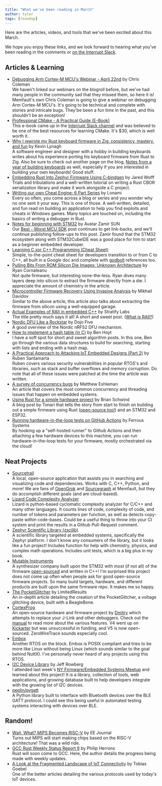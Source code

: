 ```yaml
---
title: "What we've been reading in March"
author: tyler
tags: [roundup]
---
```


<!-- excerpt start -->

Here are the articles, videos, and tools that we've been excited about this
March.

<!-- excerpt end -->

We hope you enjoy these links, and we look forward to hearing what you've been
reading in the comments or [on the Interrupt Slack](https://interrupt-slack.herokuapp.com/).

## Articles & Learning

- [Debugging Arm Cortex-M MCU's Webinar - April 22nd](https://hubs.la/H0Kj2gn0) by Chris Coleman<br>
  We haven't linked our webinars on the blogroll before, but we've had many people in the community sad that they missed them, so here it is! Memfault's own Chris Coleman is going to give a webinar on debugging Arm Cortex-M MCU's. It's going to be technical and complete with stories and intricate bugs. They'be been a fun time in the past, and this shouldn't be an exception!
- [Professional CMake - A Practical Guide (E-Book)](https://crascit.com/professional-cmake/)<br>
  This e-book came up in the [Interrupt Slack channel](https://interrupt-slack.herokuapp.com/) and was believed to be one of the best resources for learning CMake. It's $30, which is well worth it.
- [Why I rewrote my Rust keyboard firmware in Zig: consistency, mastery, and fun](https://kevinlynagh.com/rust-zig/) by Kevin Lynagh<br>
  A software engineer and designer with a hobby in building keyboards writes about his experience porting his keyboard firmware from Rust to Zig. Also be sure to check out another page on the blog, [Notes from a year of building keyboards](https://kevinlynagh.com/keyboards/) as well, especially if you are interested in building your own keyboards! Good stuff.
- [Embedding Rust Into Zephyr Firmware Using C-bindgen](https://www.jaredwolff.com/embedding-rust-into-zephyr-using-cbindgen/) by Jared Wolff<br>
  Trials and tribulations and a well-written tutorial on writing a Rust CBOR serialization library and make it work alongside a C project.
- [Writing our own Cheat Engine: 6 Part Series](https://lonami.dev/blog/woce-1/) by Lonami<br>
  Every so often, you come across a blog or series and you wonder why no one sent it your way. This is one of those. A well-written, detailed, and fun read on building an application to help you find exploits and cheats in Windows games. Many topics are touched on, including the basics of writing a debugger in Rust.
- [Notes for beginning with STM32](https://sztsian.github.io/embedded/2021/03/04/Notes-for-beginning-with-STM32-English.html) by Avatar
  Zamir SUN <br>
  Our [Best - Worst MCU SDK](https://interrupt.memfault.com/blog/the-best-and-worst-mcu-sdks) post continues to get link-backs, and we'll continue publishing follow-ups to this post. Zamir found that the STM32 ecosystem along with STM32CubeIDE was a good place for him to start as a beginner embedded developer.
- [Learning C xor C++ Programming (Cheat Sheet)](https://docs.google.com/document/u/1/d/16B36r0HksR0LqQAGLA1syYCtZvYaVC0hEF2D00ZAd0o/mobilebasic)<br>
  Simple, to-the-point cheat sheet for developers transition to or from C to C++, all built in a Google doc and complete with [godbolt](https://godbolt.org/) references too.
- [Pulling Bits From ROM Silicon Die Images: Unknown Architecture](https://ryancor.medium.com/pulling-bits-from-rom-silicon-die-images-unknown-architecture-b73b6b0d4e5d) by Ryan Cornateanu<br>
  Not quite firmware, but interesting none-the-less. Ryan dives many layers deep into silicon to extract the firmware directly from a die. I appreciate the amount of chemistry in the article.
- [Microcontroller Firmware Recovery Using Invasive Analysis](https://duo.com/labs/research/microcontroller-firmware-recovery-using-invasive-analysis) by Mikhail Davidov<br>
  Similar to the above article, this article also talks about extracting the firmware from silicon using a well-equipped garage.
- [Actual Examples of RAII in embedded C++](https://blog.stratifylabs.co/device/2021-03-25-Actual-Examples-of-RAII-in-embedded-cpp/) by Stratify Labs<br>
  The title pretty much says it all! A short and sweet post. ([What is RAII?](https://en.wikipedia.org/wiki/Resource_acquisition_is_initialization))
- [Nordic DFU Like a Rockstar](https://dojofive.com/2020/09/23/nordic-dfu-like-a-rockstar/) by Dojo Five<br>
  A good overview of the Nordic nRF52 DFU mechanism.
- [How to implement a hash table (in C)](https://benhoyt.com/writings/hash-table-in-c/) by Ben Hoyt<br>
  I have a soft spot for short and sweet algorithm posts. In this one, Ben go through the various data structures to build for searching, starting with lists and ending with a hash map.
- [A Practical Approach to Attacking IoT Embedded Designs (Part 2)](https://labs.ioactive.com/2021/02/a-practical-approach-to-attacking-iot_23.html) by Ruben Santamarta<br>
  Ruben covers various security vulnerabilities in popular RTOS's and libraries, such as stack and buffer overflows and memory corruption. Do note that all of these issues were patched at the time the article was written.
- [A survey of concurrency bugs](https://covemountainsoftware.com/2021/03/01/a-survey-of-concurrency-bugs/) by Matthew Eshleman<br>
  An article that covers the most common concurrency and threading issues that happen on embedded systems.
- [Using Rust for a simple hardware project](https://blog.tonari.no/rust-simple-hardware-project) by Brian Schwind<br>
  A blog post by Tonari that tells the story from start to finish on building out a simple firmware using Rust ([open-source too!](https://github.com/tonarino/panel-firmware)) and an STM32 and ESP32.
- [Running hardware-in-the-loop tests on GitHub Actions](https://ferrous-systems.com/blog/gha-hil-tests/) by Ferrous Systems<br>
  By hooking up a "self-hosted runner" to Github Actions and then attaching a few hardware devices to this machine, you can run hardware-in-the-loop tests for your firmware, mostly orchestrated via the cloud!

## Neat Projects

- [Sourcetrail](https://www.sourcetrail.com/)<br>
  A local, open-source application that assists you in searching and visualizing code and dependencies. Works with C, C++, Python, and more! We are fans of [OpenGrok](https://github.com/oracle/opengrok) and [Sourcegraph](https://about.sourcegraph.com/) at Memfault, but they do accomplish different goals (and are cloud-based).
- [Lizard Code Complexity Analyzer](https://github.com/terryyin/lizard)<br>
  Lizard is python-based cyclomatic complexity analyzer for C/C++ and many other languages. It counts lines of code, complexity of code, and number of tokens and parameters per function, as well as detects copy-paste within code-bases. Could be a useful thing to throw into your CI system and print the results in a Github Pull-Request comment.
- [Zephyr Scientific Library (zscilib)](https://github.com/zscilib/zscilib)<br>
  A scientific library targeted at embedded systems, specifically the Zephyr platform. I don't know any consumers of the library, but it looks like a fun project! Includes function for help with chemistry, physics, and complex math operations. Includes unit tests, which is a big plus in my book.
- [Mutable Instruments](https://mutable-instruments.net/)<br>
  A synthesizer company built upon the STM32 with most (if not all) of the firmware [open-sourced](https://github.com/pichenettes/eurorack) and written in C++! I'm surprised this project does not come up often when people ask for good open-source firmware projects. So many build targets, hardware, and different products are built upon the same firmware repo. It makes me so happy.
- [The PocketGlitcher](https://limitedresults.com/2021/03/the-pocketglitcher/) by LimitedResults<br>
  An in-depth article detailing the creation of the PocketGlitcher, a voltage glitching device, built with a BeagleBone.
- [CortexProg](https://cortexprog.com/)<br>
  An open-source hardware and firmware project by [Dmitry](https://dmitry.gr/?) which attempts to replace your J-Link and other debuggers. Check out the [manual](https://cortexprog.com/?p=manual#_TOC_10027) to read more about the various features. V4 went up on [Kickarter](https://www.kickstarter.com/projects/1182544591/cortexprog?token=b3f5f32c) but was unsuccessful in funding, and V5 is now open-sourced. ZeroWireTrace sounds especially cool.
- [Embox](https://github.com/embox/embox)<br>
  Another RTOS on the block. Embox is POSIX compliant and tries to be more like Linux without being Linux (which sounds similar to the goal behind NuttX). I've personally never heard of any projects using this RTOS.
- [I2C Device Library](https://www.i2cdevlib.com/) by Jeff Rowberg<br>
  I attended last week's [NY Firmware/Embedded Systems Meetup](https://www.meetup.com/NY-Firmware-Meetup/) and learned about this project! It is a library, collection of tools, web applications, and growing database built to help developers integrate with the growing list of I2C devices.
- [peplin/pygatt](https://github.com/peplin/pygatt)<br>
  A Python library built to interface with Bluetooth devices over the BLE GATT protocol. I could see this being useful in automated testing systems interacting with devices over BLE.

## Random!

- [Wait, What? MIPS Becomes RISC-V](https://www.eejournal.com/article/wait-what-mips-becomes-risc-v/) by EE Journal<br>
  Turns out MIPS will start making chips based on the RISC-V architecture! That was a wild ride.
- [GCC Rust Weekly Status Report 9](https://thephilbert.io/2021/03/22/gcc-rust-weekly-status-report-9/) by Philip Herrons<br>
  Rust will soon come to GCC. Here, the author details the progress being made with weekly updates.
- [A Look at the Fragmented Landscape of IoT Connectivity](https://www.twilio.com/blog/fragmented-landscape-iot-connectivity) by Tobias Goebel<br>
  One of the better articles detailing the various protocols used by today's IoT devices.
